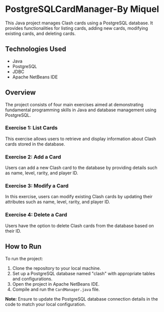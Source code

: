 # PostgreSQLCardManager-By Miquel

This Java project manages Clash cards using a PostgreSQL database. It provides functionalities for listing cards, adding new cards, modifying existing cards, and deleting cards.

## Technologies Used

- Java
- PostgreSQL
- JDBC
- Apache NetBeans IDE

## Overview

The project consists of four main exercises aimed at demonstrating fundamental programming skills in Java and database management using PostgreSQL.

### Exercise 1: List Cards

This exercise allows users to retrieve and display information about Clash cards stored in the database.

### Exercise 2: Add a Card

Users can add a new Clash card to the database by providing details such as name, level, rarity, and player ID.

### Exercise 3: Modify a Card

In this exercise, users can modify existing Clash cards by updating their attributes such as name, level, rarity, and player ID.

### Exercise 4: Delete a Card

Users have the option to delete Clash cards from the database based on their ID.

## How to Run

To run the project:

1. Clone the repository to your local machine.
2. Set up a PostgreSQL database named "clash" with appropriate tables and configurations.
3. Open the project in Apache NetBeans IDE.
4. Compile and run the `CardManager.java` file.

**Note:** Ensure to update the PostgreSQL database connection details in the code to match your local configuration.



